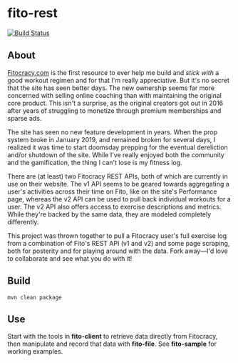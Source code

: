 # fito-rest
[![Build Status](https://travis-ci.org/brazeneric/fito-rest.svg?branch=master)](https://travis-ci.org/brazeneric/fito-rest)

## About
[Fitocracy.com](https://www.fitocracy.com) is the first resource to ever help me build and _stick with_ a good workout
regimen and for that I'm really appreciative.  But it's no secret that the site has seen better days.  The new ownership
seems far more concerned with selling online coaching than with maintaining the original core product.  This isn't a
surprise, as the original creators got out in 2016 after years of struggling to monetize through premium memberships and
sparse ads.

The site has seen no new feature development in years.  When the prop system broke in January 2019, and remained broken
for several days, I realized it was time to start doomsday prepping for the eventual dereliction and/or shutdown of the
site. While I've really enjoyed both the community and the gamification, the thing I can't lose is my fitness log.

There are (at least) two Fitocracy REST APIs, both of which are currently in use on their website.  The v1 API seems to
be geared towards aggregating a user's activities across their time on Fito, like on the site's Performance page,
whereas the v2 API can be used to pull back individual workouts for a user.  The v2 API also offers access to exercise
descriptions and metrics.  While they're backed by the same data, they are modeled completely differently.

This project was thrown together to pull a Fitocracy user's full exercise log from a combination of Fito's REST API (v1
and v2) and some page scraping, both for posterity and for playing around with the data.  Fork away—I'd love to
collaborate and see what you do with it!

## Build
`mvn clean package`

## Use
Start with the tools in **fito-client** to retrieve data directly from Fitocracy, then manipulate and record that data
with **fito-file**.  See **fito-sample** for working examples.